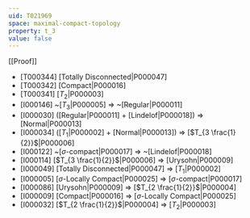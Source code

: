 ```yaml
---
uid: T021969
space: maximal-compact-topology
property: t_3
value: false
---
```

[[Proof]]

* [T000344] [Totally Disconnected|P000047]
* [T000342] [Compact|P000016]
* [T000341] [$T_2$|P000003]
* [I000146] ~[$T_3$|P000005] => ~[Regular|P000011]
* [I000030] ([Regular|P000011] + [Lindelof|P000018]) => [Normal|P000013]
* [I000034] ([$T_1$|P000002] + [Normal|P000013]) => [$T_{3 \frac{1}{2}}$|P000006]
* [I000122] ~[$\sigma$-compact|P000017] => ~[Lindelof|P000018]
* [I000114] [$T_{3 \frac{1}{2}}$|P000006] => [Urysohn|P000009]
* [I000049] [Totally Disconnected|P000047] => [$T_1$|P000002]
* [I000005] [$\sigma$-Locally Compact|P000025] => [$\sigma$-compact|P000017]
* [I000086] [Urysohn|P000009] => [$T_{2 \frac{1}{2}}$|P000004]
* [I000009] [Compact|P000016] => [$\sigma$-Locally Compact|P000025]
* [I000032] [$T_{2 \frac{1}{2}}$|P000004] => [$T_2$|P000003]

